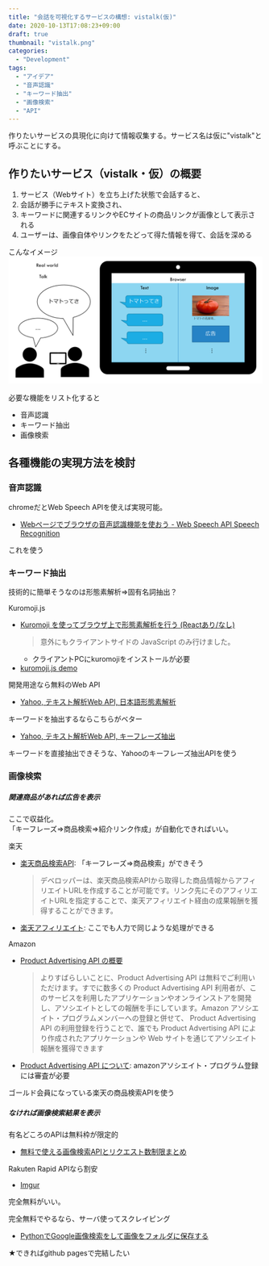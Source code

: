 ```yaml
---
title: "会話を可視化するサービスの構想: vistalk(仮)"
date: 2020-10-13T17:08:23+09:00
draft: true
thumbnail: "vistalk.png"
categories:
  - "Development"
tags:
  - "アイデア"
  - "音声認識"
  - "キーワード抽出"
  - "画像検索"
  - "API"
---
```

作りたいサービスの具現化に向けて情報収集する。サービス名は仮に"vistalk"と呼ぶことにする。

<!--more-->

## 作りたいサービス（vistalk・仮）の概要

1. サービス（Webサイト）を立ち上げた状態で会話すると、
1. 会話が勝手にテキスト変換され、
1. キーワードに関連するリンクやECサイトの商品リンクが画像として表示される
1. ユーザーは、画像自体やリンクをたどって得た情報を得て、会話を深める

こんなイメージ
![](../../vistalk.png)

必要な機能をリスト化すると
- 音声認識
- キーワード抽出
- 画像検索

## 各種機能の実現方法を検討

### 音声認識

chromeだとWeb Speech APIを使えば実現可能。  
- [Webページでブラウザの音声認識機能を使おう - Web Speech API Speech Recognition](https://qiita.com/hmmrjn/items/4b77a86030ed0071f548)

これを使う

### キーワード抽出

技術的に簡単そうなのは形態素解析⇒固有名詞抽出？

Kuromoji.js
- [Kuromoji を使ってブラウザ上で形態素解析を行う (Reactあり/なし)](https://qiita.com/torao@github/items/45ad9640cf94d3169cae)
    > 意外にもクライアントサイドの JavaScript のみ行けました。
    - クライアントPCにkuromojiをインストールが必要
- [kuromoji.js demo](http://takuyaa.github.io/kuromoji.js/demo/tokenize.html)

開発用途なら無料のWeb API
- [Yahoo, テキスト解析Web API, 日本語形態素解析](https://developer.yahoo.co.jp/webapi/jlp/ma/v1/parse.html)

キーワードを抽出するならこちらがベター
- [Yahoo, テキスト解析Web API, キーフレーズ抽出](https://developer.yahoo.co.jp/webapi/jlp/keyphrase/v1/extract.html)

キーワードを直接抽出できそうな、Yahooのキーフレーズ抽出APIを使う

### 画像検索

##### 関連商品があれば広告を表示

ここで収益化。  
「キーフレーズ⇒商品検索⇒紹介リンク作成」が自動化できればいい。

楽天
- [楽天商品検索API](https://webservice.rakuten.co.jp/api/ichibaitemsearch/#requestURL): 「キーフレーズ⇒商品検索」ができそう
    > デベロッパーは、楽天商品検索APIから取得した商品情報からアフィリエイトURLを作成することが可能です。リンク先にそのアフィリエイトURLを指定することで、楽天アフィリエイト経由の成果報酬を獲得することができます。 
- [楽天アフィリエイト](https://affiliate.rakuten.co.jp/campaign/2020/rankup_g/?scid=af_g_202005): ここでも人力で同じような処理ができる

Amazon
- [Product Advertising API の概要](https://images-na.ssl-images-amazon.com/images/G/09/associates/paapi/dg/index.html)
    > よりすばらしいことに、Product Advertising API は無料でご利用いただけます。すでに数多くの Product Advertising API 利用者が、このサービスを利用したアプリケーションやオンラインストアを開発し、アソシエイトとしての報酬を手にしています。Amazon アソシエイト・プログラムメンバーへの登録と併せて、 Product Advertising API の利用登録を行うことで、誰でも Product Advertising API により作成されたアプリケーションや Web サイトを通じてアソシエイト報酬を獲得できます
- [Product Advertising API について](https://affiliate.amazon.co.jp/help/node/topic/GMEDADBTCJ9KD8DQ): amazonアソシエイト・プログラム登録には審査が必要

ゴールド会員になっている楽天の商品検索APIを使う

##### なければ画像検索結果を表示

有名どころのAPIは無料枠が限定的
- [無料で使える画像検索APIとリクエスト数制限まとめ](https://qiita.com/daisy1754/items/92943169cb3438b1879e)

Rakuten Rapid APIなら割安
- [Imgur](https://api.rakuten.net/imgur/api/imgur-9/pricing)

完全無料がいい。

完全無料でやるなら、サーバ使ってスクレイピング  
- [PythonでGoogle画像検索をして画像をフォルダに保存する](https://qiita.com/Yuki-Takatsu/items/3f30727d5b21a83ea4ed)

★できればgithub pagesで完結したい



